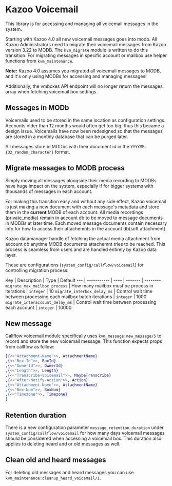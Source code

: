 # Kazoo Voicemail

This library is for accessing and managing all voicemail messages in the system.

Starting with Kazoo 4.0 all new voicemail messages goes into modb. All Kazoo Administrators need to migrate their voicemail messages from Kazoo version 3.22 to MODB. The `kvm_migrate` module is written to do this transition. For migrating messages in specific account or mailbox use helper functions from `kvm_maintenance`.

**Note:** Kazoo 4.0 assumes you migrated all voicemail messages to MODB, and it's only using MODBs for accessing and managing messages!

Additionally, the vmboxes API endpoint will no longer return the messages array when fetching voicemail box settings.

## Messages in MODb

Voicemails used to be stored in the same location as configuration settings. Accounts older than 12 months would often get too big,
thus this became a design issue. Voicemails have now been redesigned so that the messages are stored in a monthly database that can be purged later.

All messages store in MODbs with their document id in the `YYYYMM-{32_random_character}` format.

## Migrate messages to MODB process

Simply moving all messages alongside their media recording to MODBs have huge impact on the system, especially if for bigger systems with thousands of messages in each account.

For making this transition easy and without any side effect, Kazoo voicemail is just making a new document with each message's metadata and store them in the __current__ MODB of each account.
All media recordings (private_media) remain in account db to be moved to message documents in MODBs at later time. Each moved message documents contain necessary info for how to access their attachemnts in the account db(soft attachment).

Kazoo datamanager handle of fetching the actual media attachment from account db anytime MODB documents attachemnt tries to be reached. This process is seamless from users and are handled entirely by
Kazoo data layer.

These are configurations (`system_config/callflow/voicemail`) for controlling migration process:

Key | Description | Type | Default
--- | ----------- | ---- | ------- | --------
`migrate_max_mailbox_process` | How many mailbox must be process in iterations | `integer` | 10
`migrate_interbox_delay_ms` | Control wait time between processing each mailbox batch iterations | `integer` | 1000
`migrate_interaccount_delay_ms` | Control wait time between processing each account | `integer` | 10000


## New message

Callflow voicemail module specifically uses `kvm_message:new_message/5` to record and store the new voicemail message. This function expects props from callflow as follow:

```erlang
[{<<"Attachment-Name">>, AttachmentName}
,{<<"Box-Id">>, BoxId}
,{<<"OwnerId">>, OwnerId}
,{<<"Length">>, Length}
,{<<"Transcribe-Voicemail">>, MaybeTranscribe}
,{<<"After-Notify-Action">>, Action}
,{<<"Attachment-Name">>, AttachmentName}
,{<<"Box-Num">>, BoxNum}
,{<<"Timezone">>, Timezone}
]
```

## Retention duration

There is a new configuration parameter `message_retention_duration` under `system_config/callflow/voicemail` for how many days voicemail messages should be considered when accessing a voicemail box. This duration also applies to deleting heard and or old messages as well.

## Clean old and heard messages

For deleting old messages and heard messages you can use `kvm_maintenance:cleanup_heard_voicemail/1`.
